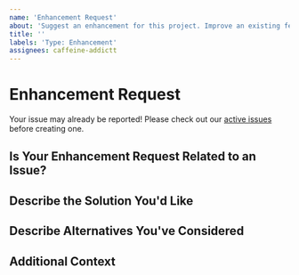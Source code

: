 ```yaml
---
name: 'Enhancement Request'
about: 'Suggest an enhancement for this project. Improve an existing feature'
title: ''
labels: 'Type: Enhancement'
assignees: caffeine-addictt
---
```


# Enhancement Request

Your issue may already be reported!
Please check out our [active issues](https://github.com/caffeine-addictt/nyp_advanced_programming_cs/issues) before creating one.

## Is Your Enhancement Request Related to an Issue?

<!--
If yes, provide a clear and concise description of what the problem is
E.g.:
  Issue #
  I'm always frustrated when...
-->

## Describe the Solution You'd Like

<!--
A clear and concise description of what you'd like
-->

## Describe Alternatives You've Considered

<!--
A clear and concise description of other alternatives you have considered
-->

## Additional Context

<!--
Any other extra context or information
-->

